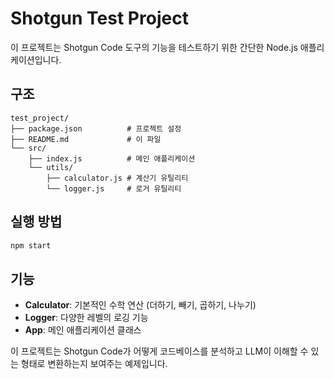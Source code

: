 # Shotgun Test Project

이 프로젝트는 Shotgun Code 도구의 기능을 테스트하기 위한 간단한 Node.js 애플리케이션입니다.

## 구조

```
test_project/
├── package.json          # 프로젝트 설정
├── README.md             # 이 파일
└── src/
    ├── index.js          # 메인 애플리케이션
    └── utils/
        ├── calculator.js # 계산기 유틸리티
        └── logger.js     # 로거 유틸리티
```

## 실행 방법

```bash
npm start
```

## 기능

- **Calculator**: 기본적인 수학 연산 (더하기, 빼기, 곱하기, 나누기)
- **Logger**: 다양한 레벨의 로깅 기능
- **App**: 메인 애플리케이션 클래스

이 프로젝트는 Shotgun Code가 어떻게 코드베이스를 분석하고 LLM이 이해할 수 있는 형태로 변환하는지 보여주는 예제입니다. 